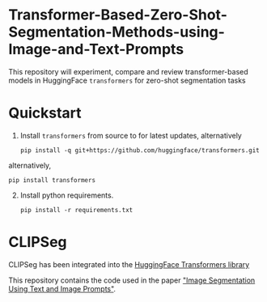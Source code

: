 # Transformer-Based-Zero-Shot-Segmentation-Methods-using-Image-and-Text-Prompts
This repository will experiment, compare and review transformer-based models in HuggingFace `transformers` for zero-shot segmentation tasks

# Quickstart

1. Install `transformers` from source to for latest updates, alternatively

   ``` shell
   pip install -q git+https://github.com/huggingface/transformers.git
   ```
   
  alternatively,

   ``` shell
   pip install transformers
   ```
  
2. Install python requirements.

   ``` shell
   pip install -r requirements.txt
   ```


# CLIPSeg
CLIPSeg has been integrated into the [HuggingFace Transformers library](https://huggingface.co/docs/transformers/main/en/model_doc/clipseg)

This repository contains the code used in the paper ["Image Segmentation Using Text and Image Prompts"](https://arxiv.org/abs/2112.10003).
